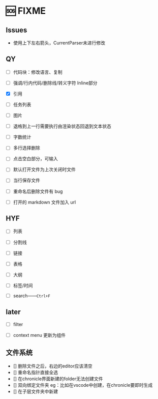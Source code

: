 # 🆘 FIXME
## Issues
* 使用上下左右箭头，CurrentParser未进行修改
## QY

- [ ] 代码块：修改语言、复制
- [ ] 强调/行内代码/删除线/转义字符 Inline部分
- [x] 引用
- [ ] 任务列表
- [ ] 图片
- [ ] 退格到上一行需要执行由渲染状态回退到文本状态

- [ ] 字数统计
- [ ] 多行选择删除
- [ ] 点击空白部分，可输入
- [ ] 默认打开文件为上次关闭时文件
- [ ] 当行保存文件
- [ ] 重命名后删除文件有 bug
- [ ] 打开的 markdown 文件加入 url

## HYF

- [ ] 列表
- [ ] 分割线
- [ ] 链接
- [ ] 表格
- [ ] 大纲

- [ ] 标签/时间
- [ ] search——`Ctrl+F`

## later

- [ ] filter
- [ ] context menu 更新为组件


## 文件系统
- [] 删除文件之后，右边的editor应该清空
- [] 重命名指针直接全选
- [] 在chronicle界面新建的folder无法创建文件
- [] 双向绑定文件夹 eg：比如在vscode中创建，在chronicle要即时生成
- [] 在子层文件夹中新建